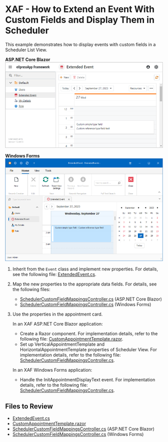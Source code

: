 # XAF - How to Extend an Event With Custom Fields and Display Them in Scheduler

This example demonstrates how to display events with custom fields in a Scheduler List View.

**ASP.NET Core Blazor**  
![|](xaf-blazor-extended-event-with-custom-fields-devexpress.png)

**Windows Forms**  
![](xaf-winforms-extended-event-with-custom-fields-devexpress.png)

1. Inherit from the `Event` class and implement new properties. For details, see the following file: [ExtendedEvent.cs](./CS/EFCore/ExtendedEvents.Module/BusinessObjects/ExtendedEvent.cs).
2. Map the new properties to the appropriate data fields. For details, see the following files:
   - [SchedulerCustomFieldMappingsController.cs](./CS/EFCore/ExtendedEvents.Blazor.Server/Controllers/SchedulerCustomFieldMappingsController.cs) (ASP.NET Core Blazor)
   - [SchedulerCustomFieldMappingsController.cs](./CS/EFCore/ExtendedEvents.Win/Controllers/SchedulerCustomFieldMappingsController.cs) (Windows Forms)
3. Use the properties in the appointment card.

   In an XAF ASP.NET Core Blazor application:
   - Create a Razor component. For implementation details, refer to the following file: [CustomAppointmentTemplate.razor](./CS/EFCore/ExtendedEvents.Blazor.Server/CustomAppointmentTemplate.razor).
   - Set up VerticalAppointmentTemplate and HorizontalAppointmentTemplate properties of Scheduler View. For implementation details, refer to the following file: [SchedulerCustomFieldMappingsController.cs](./CS/EFCore/ExtendedEvents.Blazor.Server/Controllers/SchedulerCustomFieldMappingsController.cs).

   In an XAF Windows Forms application:
   - Handle the InitAppointmentDisplayText event. For implementation details, refer to the following file: [SchedulerCustomFieldMappingsController.cs](./CS/EFCore/ExtendedEvents.Win/Controllers/SchedulerCustomFieldMappingsController.cs).

## Files to Review

- [ExtendedEvent.cs](./CS/EFCore/ExtendedEvents.Module/BusinessObjects/ExtendedEvent.cs)
- [CustomAppointmentTemplate.razor](./CS/EFCore/ExtendedEvents.Blazor.Server/CustomAppointmentTemplate.razor)
- [SchedulerCustomFieldMappingsController.cs](./CS/EFCore/ExtendedEvents.Blazor.Server/Controllers/SchedulerCustomFieldMappingsController.cs) (ASP.NET Core Blazor)
- [SchedulerCustomFieldMappingsController.cs](./CS/EFCore/ExtendedEvents.Win/Controllers/SchedulerCustomFieldMappingsController.cs) (Windows Forms)
